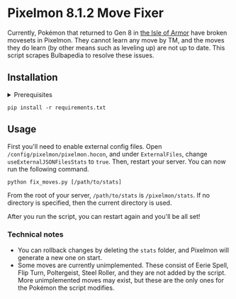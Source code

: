 # Pixelmon 8.1.2 Move Fixer

Currently, Pokémon that returned to Gen 8 in [the Isle of Armor](https://bulbapedia.bulbagarden.net/wiki/The_Isle_of_Armor#Returning_Pok%C3%A9mon) have broken movesets in Pixelmon. They cannot learn any move by TM, and the moves they do learn (by other means such as leveling up) are not up to date. This script scrapes Bulbapedia to resolve these issues.

## Installation
<details>
    <summary>Prerequisites</summary>

You need `git`, a recent version of Python 3, and `pip` installed. Then clone this repo and enter the directory with

```shell
git clone https://github.com/ColeFrench/fix_moves.git
cd fix_moves
```
</details>

```shell
pip install -r requirements.txt
```

## Usage

First you'll need to enable external config files. Open `/config/pixelmon/pixelmon.hocon`, and under `ExternalFiles`, change `useExternalJSONFilesStats` to `true`. Then, restart your server. You can now run the following command.

```shell
python fix_moves.py [/path/to/stats]
```

From the root of your server, `/path/to/stats` is `/pixelmon/stats`. If no directory is specified, then the current directory is used.

After you run the script, you can restart again and you'll be all set!

### Technical notes

* You can rollback changes by deleting the `stats` folder, and Pixelmon will generate a new one on start.
* Some moves are currently unimplemented. These consist of Eerie Spell, Flip Turn, Poltergeist, Steel Roller, and they are not added by the script. More unimplemented moves may exist, but these are the only ones for the Pokémon the script modifies.
